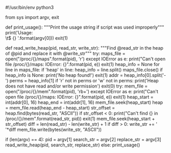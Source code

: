 #!/usr/bin/env python3
 
from sys import argv, exit
 
def print_usage():
        """Print the usage string if script was used improperly"""
        print('Usage: \
                \t$ {} <pid> <string to read> <string to write>'.format(argv[0]))
        exit(1)
 
 
def read_write_heap(pid, read_str, write_str):
        """Find @read_str in the heap of @pid and replace it with @write_str"""
        try:
                maps_file = open("/proc/{}/maps".format(pid), 'r')
        except IOError as e:
                print("Can't open file /proc/{}/maps: IOError: {}".format(pid, e))
                exit(1)
        heap_info = None
        for line in maps_file:
                if 'heap' in line:
                        heap_info = line.split()
        maps_file.close()
        if heap_info is None:
                print('No heap found!')
                exit(1)
        addr = heap_info[0].split('-')
        perms = heap_info[1]
        if 'r' not in perms or 'w' not in perms:
                print('Heap does not have read and/or write permission')
                exit(0)
        try:
                mem_file = open("/proc/{}/mem".format(pid), 'rb+')
        except IOError as e:
                print("Can't open file /proc/{}/maps: IOError: {}".format(pid, e))
                exit(1)
        heap_start = int(addr[0], 16)
        heap_end = int(addr[1], 16)
        mem_file.seek(heap_start)
        heap = mem_file.read(heap_end - heap_start)
        str_offset = heap.find(bytes(read_str, "ASCII"))
        if str_offset < 0:
                print("Can't find {} in /proc/{}/mem".format(read_str, pid))
                exit(1)
        mem_file.seek(heap_start + str_offset)
        diff = len(read_str) - len(write_str) + 1
        if diff > 0:
                write_str += ' '*diff
        mem_file.write(bytes(write_str, "ASCII"))
 
 
if (len(argv) == 4):
        pid = argv[1]
        search_str = argv[2]
        replace_str = argv[3]
        read_write_heap(pid, search_str, replace_str)
else:
        print_usage()

